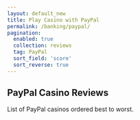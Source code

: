 ```yaml
---
layout: default_new
title: Play Casino with PayPal
permalink: /banking/paypal/
pagination: 
  enabled: true
  collection: reviews
  tag: PayPal
  sort_field: 'score'
  sort_reverse: true
---
```


## PayPal Casino Reviews

List of PayPal casinos ordered best to worst.
